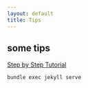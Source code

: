 ```yaml
---
layout: default
title: Tips
---
```


## some tips

[Step by Step Tutorial](https://jekyllrb.com/docs/step-by-step/01-setup/)

```zsh
bundle exec jekyll serve
```
